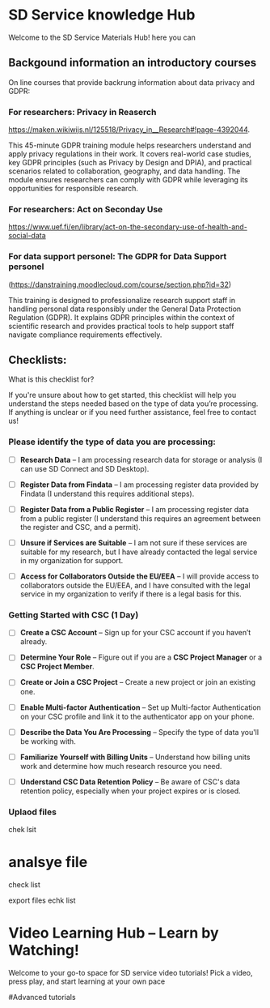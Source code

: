 # SD Service knowledge Hub 

Welcome to the SD Service Materials Hub! here you can 


## Backgound information an introductory courses

On line courses that provide backrung information about data privacy and GDPR: 


### For researchers:  Privacy in Reaserch  

https://maken.wikiwijs.nl/125518/Privacy_in__Research#!page-4392044.

This 45-minute GDPR training module helps researchers understand and apply privacy regulations in their work. 
It covers real-world case studies, key GDPR principles (such as Privacy by Design and DPIA), and practical
scenarios related to collaboration, geography, and data handling. 
The module ensures researchers can comply with GDPR while leveraging its opportunities for 
responsible research.

### For researchers: Act on Seconday Use

https://www.uef.fi/en/library/act-on-the-secondary-use-of-health-and-social-data



### For data support personel: The GDPR for Data Support personel

(https://danstraining.moodlecloud.com/course/section.php?id=32)

This training is designed to professionalize research support staff in handling personal data responsibly
under the General Data Protection Regulation (GDPR). It explains GDPR principles within the context
of scientific research and provides practical tools to help support staff navigate
compliance requirements effectively.





## Checklists: 

What is this checklist for?

If you're unsure about how to get started, this checklist will help you understand the steps needed based on the type of data you’re processing. If anything is unclear or if you need further assistance, feel free to contact us!


### Please identify the type of data you are processing:

- [ ] **Research Data** – I am processing research data for storage or analysis (I can use SD Connect and SD Desktop).  
- [ ] **Register Data from Findata** – I am processing register data provided by Findata (I understand this requires additional steps).  
- [ ] **Register Data from a Public Register** – I am processing register data from a public register (I understand this requires an agreement between the register and CSC, and a permit).  
- [ ] **Unsure if Services are Suitable** – I am not sure if these services are suitable for my research, but I have already contacted the legal service in my organization for support.  
- [ ] **Access for Collaborators Outside the EU/EEA** – I will provide access to collaborators outside the EU/EEA, and I have consulted with the legal service in my organization to verify if there is a legal basis for this.



### Getting Started with CSC (1 Day)

- [ ] **Create a CSC Account** – Sign up for your CSC account if you haven’t already.  
- [ ] **Determine Your Role** – Figure out if you are a **CSC Project Manager** or a **CSC Project Member**.  
- [ ] **Create or Join a CSC Project** – Create a new project or join an existing one.  
- [ ] **Enable Multi-factor Authentication** – Set up Multi-factor Authentication on your CSC profile and link it to the authenticator app on your phone.  
- [ ] **Describe the Data You Are Processing** – Specify the type of data you'll be working with.  
- [ ] **Familiarize Yourself with Billing Units** – Understand how billing units work and determine how much research resource you need.  
- [ ] **Understand CSC Data Retention Policy** – Be aware of CSC's data retention policy, especially when your project expires or is closed.



### Uplaod files
chek lsit



# analsye file
check list


export files
echk list




# Video Learning Hub – Learn by Watching!

Welcome to your go-to space for SD service video tutorials! Pick a video, press play, and start learning at your own pace



#Advanced tutorials


